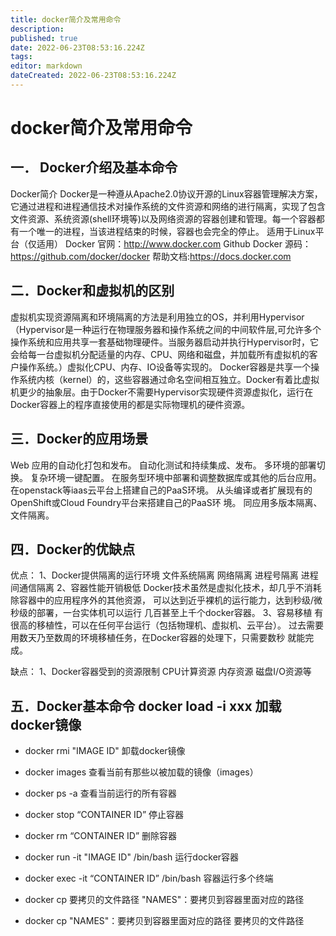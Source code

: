 ```yaml
---
title: docker简介及常用命令
description: 
published: true
date: 2022-06-23T08:53:16.224Z
tags: 
editor: markdown
dateCreated: 2022-06-23T08:53:16.224Z
---
```


# docker简介及常用命令
## 一． Docker介绍及基本命令
Docker简介 Docker是一种遵从Apache2.0协议开源的Linux容器管理解决方案，它通过进程和进程通信技术对操作系统的文件资源和网络的进行隔离，实现了包含文件资源、系统资源(shell环境等)以及网络资源的容器创建和管理。每一个容器都有一个唯一的进程，当该进程结束的时候，容器也会完全的停止。 适用于Linux平台（仅适用） Docker 官网：http://www.docker.com Github Docker 源码：https://github.com/docker/docker 帮助文档:https://docs.docker.com
## 二．Docker和虚拟机的区别

虚拟机实现资源隔离和环境隔离的方法是利用独立的OS，并利用Hypervisor（Hypervisor是一种运行在物理服务器和操作系统之间的中间软件层,可允许多个操作系统和应用共享一套基础物理硬件。当服务器启动并执行Hypervisor时，它会给每一台虚拟机分配适量的内存、CPU、网络和磁盘，并加载所有虚拟机的客户操作系统。）虚拟化CPU、内存、IO设备等实现的。 Docker容器是共享一个操作系统内核（kernel）的，这些容器通过命名空间相互独立。Docker有着比虚拟机更少的抽象层。由于Docker不需要Hypervisor实现硬件资源虚拟化，运行在Docker容器上的程序直接使用的都是实际物理机的硬件资源。

## 三．Docker的应用场景

Web 应用的自动化打包和发布。 自动化测试和持续集成、发布。 多环境的部署切换。 复杂环境一键配置。 在服务型环境中部署和调整数据库或其他的后台应用。 在openstack等iaas云平台上搭建自己的PaaS环境。 从头编译或者扩展现有的OpenShift或Cloud Foundry平台来搭建自己的PaaS环 境。 同应用多版本隔离、文件隔离。

## 四．Docker的优缺点

优点： 1、Docker提供隔离的运行环境 文件系统隔离 网络隔离 进程号隔离 进程间通信隔离 2、容器性能开销极低 Docker技术虽然是虚拟化技术，却几乎不消耗除容器中的应用程序外的其他资源， 可以达到近乎裸机的运行能力，达到秒级/微秒级的部署，一台实体机可以运行 几百甚至上千个docker容器。 3、容易移植 有很高的移植性，可以在任何平台运行（包括物理机、虚拟机、云平台）。 过去需要用数天乃至数周的环境移植任务，在Docker容器的处理下，只需要数秒 就能完成。

缺点： 1、Docker容器受到的资源限制 CPU计算资源 内存资源 磁盘I/O资源等

## 五．Docker基本命令 docker load -i xxx 加载docker镜像

- docker rmi "IMAGE ID" 卸载docker镜像

- docker images 查看当前有那些以被加载的镜像（images）

- docker ps -a 查看当前运行的所有容器

- docker stop “CONTAINER ID” 停止容器

- docker rm “CONTAINER ID” 删除容器

- docker run -it "IMAGE ID" /bin/bash 运行docker容器

- docker exec -it “CONTAINER ID” /bin/bash 容器运行多个终端

- docker cp 要拷贝的文件路径 "NAMES"：要拷贝到容器里面对应的路径

- docker cp "NAMES"：要拷贝到容器里面对应的路径 要拷贝的文件路径
